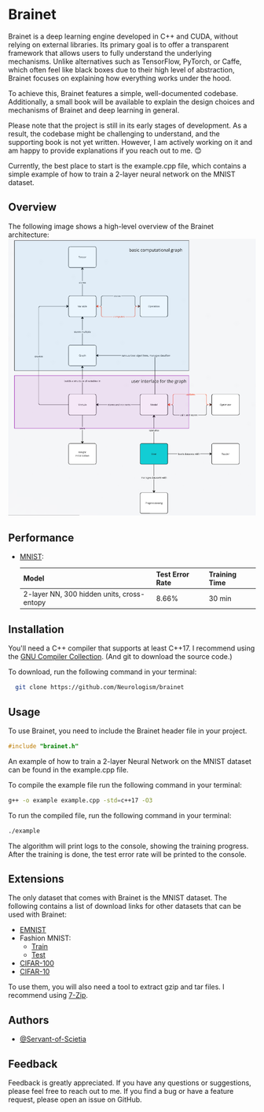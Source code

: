 ﻿
# Brainet

Brainet is a deep learning engine developed in C++ and CUDA, without relying on external libraries. Its primary goal is to offer a transparent framework that allows users to fully understand the underlying mechanisms. Unlike alternatives such as TensorFlow, PyTorch, or Caffe, which often feel like black boxes due to their high level of abstraction, Brainet focuses on explaining how everything works under the hood.

To achieve this, Brainet features a simple, well-documented codebase. Additionally, a small book will be available to explain the design choices and mechanisms of Brainet and deep learning in general.

Please note that the project is still in its early stages of development. As a result, the codebase might be challenging to understand, and the supporting book is not yet written. However, I am actively working on it and am happy to provide explanations if you reach out to me. 😊

Currently, the best place to start is the example.cpp file, which contains a simple example of how to train a 2-layer neural network on the MNIST dataset.

## Overview 
The following image shows a high-level overview of the Brainet architecture:
![alt text](image.png)


## Performance

- [MNIST](https://yann.lecun.com/exdb/mnist/): 

    | Model | Test Error Rate | Training Time |
    |-------|----------|---------------|
    | 2-layer NN, 300 hidden units, cross-entopy | 8.66% | 30 min |
    

## Installation

<!-- To use Brainet, you need to have a CUDA compatible GPU and the [CUDA Toolkit](https://developer.nvidia.com/cuda-downloads) installed. -->

You'll need a C++ compiler that supports at least C++17. I recommend using the [GNU Compiler Collection](https://gcc.gnu.org/). (And git to download the source code.)

To download, run the following command in your terminal:

```bash
  git clone https://github.com/Neurologism/brainet
```

## Usage
To use Brainet, you need to include the Brainet header file in your project. 
```cpp
#include "brainet.h"
```

An example of how to train a 2-layer Neural Network on the MNIST dataset can be found in the example.cpp file.

To compile the example file run the following command in your terminal:
```bash
g++ -o example example.cpp -std=c++17 -O3
```

To run the compiled file, run the following command in your terminal:

```bash
./example
```

The algorithm will print logs to the console, showing the training progress. After the training is done, the test error rate will be printed to the console.

## Extensions
The only dataset that comes with Brainet is the MNIST dataset. 
The following contains a list of download links for other datasets that can be used with Brainet:
- [EMNIST](https://biometrics.nist.gov/cs_links/EMNIST/gzip.zip)
- Fashion MNIST: 
    - [Train](http://fashion-mnist.s3-website.eu-central-1.amazonaws.com/train-images-idx3-ubyte.gz)
    - [Test](http://fashion-mnist.s3-website.eu-central-1.amazonaws.com/t10k-images-idx3-ubyte.gz)
- [CIFAR-100](https://www.cs.toronto.edu/~kriz/cifar-100-binary.tar.gz)
- [CIFAR-10](https://www.cs.toronto.edu/~kriz/cifar-10-binary.tar.gz)

To use them, you will also need a tool to extract gzip and tar files. I recommend using [7-Zip](https://www.7-zip.org/).

## Authors

- [@Servant-of-Scietia](https://github.com/Servant-of-Scietia)

## Feedback
Feedback is greatly appreciated. If you have any questions or suggestions, please feel free to reach out to me.
If you find a bug or have a feature request, please open an issue on GitHub.
